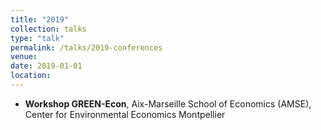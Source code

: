 ```yaml
---
title: "2019"
collection: talks
type: "talk"
permalink: /talks/2019-conferences
venue: 
date: 2019-01-01
location:
---
```


* **Workshop GREEN-Econ**, Aix-Marseille School of Economics (AMSE), Center for Environmental Economics Montpellier
